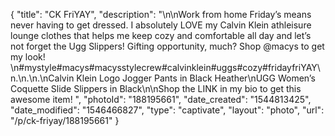 {
    "title": "CK FriYAY",
    "description": "\n\nWork from home Friday’s means never having to get dressed. I absolutely LOVE my Calvin Klein athleisure lounge clothes that helps me keep cozy and comfortable all day and let’s not forget the Ugg Slippers! Gifting opportunity, much? Shop @macys to get my look! \n#mystyle#macys#macysstylecrew#calvinklein#uggs#cozy#fridayfriYAY\n.\n.\n.\nCalvin Klein Logo Jogger Pants in Black Heather\nUGG Women’s Coquette Slide Slippers in Black\n\nShop the LINK in my bio to get this awesome item! ",
    "photoId": "188195661",
    "date_created": "1544813425",
    "date_modified": "1546466827",
    "type": "captivate",
    "layout": "photo",
    "url": "\/p\/ck-friyay\/188195661"
}